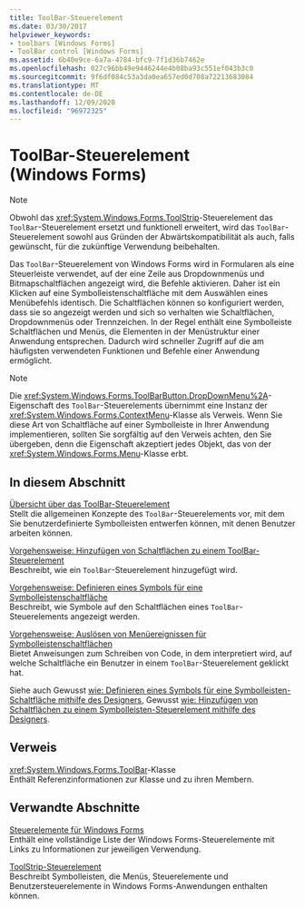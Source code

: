 ```yaml
---
title: ToolBar-Steuerelement
ms.date: 03/30/2017
helpviewer_keywords:
- toolbars [Windows Forms]
- ToolBar control [Windows Forms]
ms.assetid: 6b40e9ce-6a7a-4784-bfc9-7f1d36b7462e
ms.openlocfilehash: 027c96bb49e9446244e4b08ba93c551ef043b3c0
ms.sourcegitcommit: 9f6df084c53a3da0ea657ed0d708a72213683084
ms.translationtype: MT
ms.contentlocale: de-DE
ms.lasthandoff: 12/09/2020
ms.locfileid: "96972325"
---
```

# <a name="toolbar-control-windows-forms"></a>ToolBar-Steuerelement (Windows Forms)
> [!NOTE]
> Obwohl das <xref:System.Windows.Forms.ToolStrip>-Steuerelement das `ToolBar`-Steuerelement ersetzt und funktionell erweitert, wird das `ToolBar`-Steuerelement sowohl aus Gründen der Abwärtskompatibilität als auch, falls gewünscht, für die zukünftige Verwendung beibehalten.  
  
 Das `ToolBar`-Steuerelement von Windows Forms wird in Formularen als eine Steuerleiste verwendet, auf der eine Zeile aus Dropdownmenüs und Bitmapschaltflächen angezeigt wird, die Befehle aktivieren. Daher ist ein Klicken auf eine Symbolleistenschaltfläche mit dem Auswählen eines Menübefehls identisch. Die Schaltflächen können so konfiguriert werden, dass sie so angezeigt werden und sich so verhalten wie Schaltflächen, Dropdownmenüs oder Trennzeichen. In der Regel enthält eine Symbolleiste Schaltflächen und Menüs, die Elementen in der Menüstruktur einer Anwendung entsprechen. Dadurch wird schneller Zugriff auf die am häufigsten verwendeten Funktionen und Befehle einer Anwendung ermöglicht.  
  
> [!NOTE]
> Die <xref:System.Windows.Forms.ToolBarButton.DropDownMenu%2A>-Eigenschaft des `ToolBar`-Steuerelements übernimmt eine Instanz der <xref:System.Windows.Forms.ContextMenu>-Klasse als Verweis. Wenn Sie diese Art von Schaltfläche auf einer Symbolleiste in Ihrer Anwendung implementieren, sollten Sie sorgfältig auf den Verweis achten, den Sie übergeben, denn die Eigenschaft akzeptiert jedes Objekt, das von der <xref:System.Windows.Forms.Menu>-Klasse erbt.  
  
## <a name="in-this-section"></a>In diesem Abschnitt  
 [Übersicht über das ToolBar-Steuerelement](toolbar-control-overview-windows-forms.md)  
 Stellt die allgemeinen Konzepte des `ToolBar`-Steuerelements vor, mit dem Sie benutzerdefinierte Symbolleisten entwerfen können, mit denen Benutzer arbeiten können.  
  
 [Vorgehensweise: Hinzufügen von Schaltflächen zu einem ToolBar-Steuerelement](how-to-add-buttons-to-a-toolbar-control.md)  
 Beschreibt, wie ein `ToolBar`-Steuerelement hinzugefügt wird.  
  
 [Vorgehensweise: Definieren eines Symbols für eine Symbolleistenschaltfläche](how-to-define-an-icon-for-a-toolbar-button.md)  
 Beschreibt, wie Symbole auf den Schaltflächen eines `ToolBar`-Steuerelements angezeigt werden.  
  
 [Vorgehensweise: Auslösen von Menüereignissen für Symbolleistenschaltflächen](how-to-trigger-menu-events-for-toolbar-buttons.md)  
 Bietet Anweisungen zum Schreiben von Code, in dem interpretiert wird, auf welche Schaltfläche ein Benutzer in einem `ToolBar`-Steuerelement geklickt hat.  
  
 Siehe auch Gewusst [wie: Definieren eines Symbols für eine Symbolleisten-Schaltfläche mithilfe des Designers](how-to-define-an-icon-for-a-toolbar-button-using-the-designer.md), Gewusst [wie: Hinzufügen von Schaltflächen zu einem Symbolleisten-Steuerelement mithilfe des Designers](how-to-add-buttons-to-a-toolbar-control-using-the-designer.md).  
  
## <a name="reference"></a>Verweis  
 <xref:System.Windows.Forms.ToolBar>-Klasse  
 Enthält Referenzinformationen zur Klasse und zu ihren Membern.  
  
## <a name="related-sections"></a>Verwandte Abschnitte  
 [Steuerelemente für Windows Forms](controls-to-use-on-windows-forms.md)  
 Enthält eine vollständige Liste der Windows Forms-Steuerelemente mit Links zu Informationen zur jeweiligen Verwendung.  
  
 [ToolStrip-Steuerelement](toolstrip-control-windows-forms.md)  
 Beschreibt Symbolleisten, die Menüs, Steuerelemente und Benutzersteuerelemente in Windows Forms-Anwendungen enthalten können.
